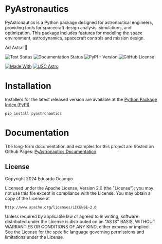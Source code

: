 # PyAstronautics

PyAstronautics is a Python package designed for astronautical engineers, providing tools for spacecraft design analysis, simulations, and optimization. This package includes features for modeling the space environment, astrodynamics, spacecraft controls and mission design.

Ad Astra! 💫

![Test Status](https://img.shields.io/github/actions/workflow/status/eduardo-ocampo/pyastronautics/test-package.yml?branch=main&style=flat-square&logo=github&logoColor=white&label=Pytest&color=00A86B)
![Documentation Status](https://img.shields.io/github/actions/workflow/status/eduardo-ocampo/pyastronautics/sphinx-docs.yml?branch=main&style=flat-square&logo=github&logoColor=white&label=Build%20%26%20Deploy%20Documentation&color=00A86B)
![PyPI - Version](https://img.shields.io/pypi/v/PyAstronautics?style=flat-square&logo=python&logoColor=white&color=blue)
![GitHub License](https://custom-icon-badges.demolab.com/github/license/eduardo-ocampo/pyastronautics?style=flat-square&logo=law&logoColor=white&color=blue)

[![Made With](https://img.shields.io/badge/Made_With-Stardust-pink?style=flat-square&logo=electron&logoColor=white)](https://github.com/eduardo-ocampo/PyAstronautics)
[![USC Astro](https://custom-icon-badges.demolab.com/badge/USC-Astro-red?style=flat-square&logo=mortar-board&logoColor=white&labelColor=990000&color=FFCC00)](https://viterbigradadmission.usc.edu/programs/masters/msprograms/astronautical-engineering/)

# Installation 

Installers for the latest released version are available at the [Python Package Index (PyPI)](https://pypi.org/project/pyastronautics/)

```shell
pip install pyastronautics
```

# Documentation

The long-form documentation and examples for this project are hosted on Github Pages: [PyAstronautics Documentation](https://eduardo-ocampo.github.io/PyAstronautics/)

## License

Copyright 2024 Eduardo Ocampo

Licensed under the Apache License, Version 2.0 (the "License");
you may not use this file except in compliance with the License.
You may obtain a copy of the License at

    http://www.apache.org/licenses/LICENSE-2.0

Unless required by applicable law or agreed to in writing, software
distributed under the License is distributed on an "AS IS" BASIS,
WITHOUT WARRANTIES OR CONDITIONS OF ANY KIND, either express or implied.
See the License for the specific language governing permissions and
limitations under the License.
